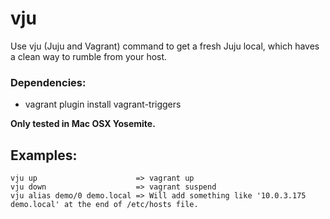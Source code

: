 # vju
Use vju (Juju and Vagrant) command to get a fresh Juju local, which haves a clean way to rumble from your host.

### Dependencies:
- vagrant plugin install vagrant-triggers 

**Only tested in Mac OSX Yosemite.**


## Examples:
```
vju up                      => vagrant up
vju down                    => vagrant suspend
vju alias demo/0 demo.local => Will add something like '10.0.3.175  demo.local' at the end of /etc/hosts file.
```

